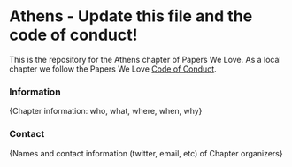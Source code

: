 # Athens - Update this file and the code of conduct!

This is the repository for the Athens chapter of Papers We Love. As a local chapter we follow the Papers We Love [Code of Conduct](https://github.com/papers-we-love/athens/blob/master/code-of-conduct.md).

### Information

{Chapter information: who, what, where, when, why}

### Contact

{Names and contact information (twitter, email, etc) of Chapter organizers}
